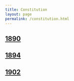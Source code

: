 ```yaml
---
title: Constitution
layout: page
permalink: /constitution.html
---
```

## [1890](https://elizajames.github.io/WLCB_draft/constitution-1890.html)

## [1894](https://elizajames.github.io/WLCB_draft/constitution-1894.html)

## [1902](https://elizajames.github.io/WLCB_draft/constitution-1902.html)